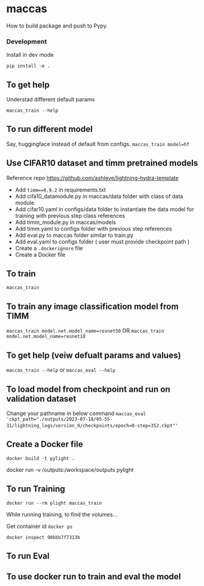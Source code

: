 # maccas

How to build package and push to Pypy.

### Development
Install in dev mode
```
pip install -e .
```

## To get help 
Understad different default params
```
maccas_train --help
```
## To run different model
Say, huggingface instead of default from configs.
```maccas_train model=hf```


## Use CIFAR10 dataset and timm pretrained models

Reference repo https://github.com/ashleve/lightning-hydra-template

- Add ```timm==0.9.2``` in requirements.txt
- Add cifa10_datamodule.py in maccas/data folder with class of data module.
- Add cifar10.yaml in configs/data folder to instantiate the data model for training with previous step class references
- Add timm_module.py in maccas/models
- Add timm.yaml to configs folder with previous step references
- Add eval.py to maccas folder similar to train.py
- Add eval.yaml to configs folder ( user must provide checkpoint path )
- Create a ```.dockerignore``` file
- Create a Docker file 


## To train
```maccas_train ```

## To train any image classification model from TIMM
```maccas_train model.net.model_name=resnet50``` OR
```maccas_train model.net.model_name=resnet18``` 

## To get help (veiw defualt params and values)
```maccas_train --help``` or
```maccas_eval --help```

## To load model from checkpoint and run on validation dataset
Change your pathname in below command
```maccas_eval 'ckpt_path="./outputs/2023-07-18/05-55-31/lightning_logs/version_0/checkpoints/epoch=0-step=352.ckpt"'```
<image>

## Create a Docker file
```docker build -t pylight .```

docker run -v /outputs:/workspace/outputs pylight



## To run Training
```docker run --rm plight maccas_train```

While running training, to find the volumes...

Get container id
```docker ps```

```docker inspect 90bbb7f7313b```


## To run Eval

## To use docker run to train and eval the model

